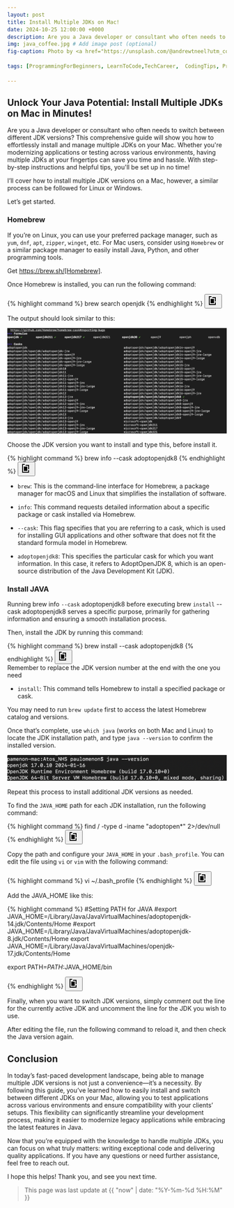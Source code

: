 ```yaml
---
layout: post
title: Install Multiple JDKs on Mac!
date: 2024-10-25 12:00:00 +0000
description: Are you a Java developer or consultant who often needs to switch between different JDK versions? This comprehensive guide will show you how to effortlessly install and manage multiple JDKs on your Mac. Whether you're modernizing applications or testing across various environments, having multiple JDKs at your fingertips can save you time and hassle. With step-by-step instructions and helpful tips, you'll be set up in no time! # Add post description (optional)
img: java_coffee.jpg # Add image post (optional)
fig-caption: Photo by <a href="https://unsplash.com/@andrewtneel?utm_content=creditCopyText&utm_medium=referral&utm_source=unsplash">Andrew Neel</a> on <a href="https://unsplash.com/photos/macbook-pro-white-ceramic-mugand-black-smartphone-on-table-cckf4TsHAuw?utm_content=creditCopyText&utm_medium=referral&utm_source=unsplash">Unsplash</a>

tags: [ProgrammingForBeginners, LearnToCode,TechCareer,  CodingTips, Programming, ProblemSolving, Python] # add tag

---
```

## Unlock Your Java Potential: Install Multiple JDKs on Mac in Minutes!

Are you a Java developer or consultant who often needs to switch between different JDK versions? This comprehensive guide will show you how to effortlessly install and manage multiple JDKs on your Mac. Whether you're modernizing applications or testing across various environments, having multiple JDKs at your fingertips can save you time and hassle. With step-by-step instructions and helpful tips, you'll be set up in no time!

I’ll cover how to install multiple JDK versions on a Mac, however, a similar process can be followed for Linux or Windows.

Let’s get started.

### Homebrew
If you’re on Linux, you can use your preferred package manager, such as `yum`, `dnf`, `apt`, `zipper`, `winget`, etc. For Mac users, consider using `Homebrew` or a similar package manager to easily install Java, Python, and other programming tools.

Get https://brew.sh/[Homebrew].

Once Homebrew is installed, you can run the following command:
<div class="code-snippet">
  <div class="highlight">
{% highlight command %}
brew search openjdk
{% endhighlight %}
<button class="copy-button" onclick="copyCode(this)" title="Copy to Clipboard"><svg xmlns="http://www.w3.org/2000/svg" viewBox="0 0 24 24" width="24" height="24"><path d="M 8 2 L 8 4 L 4 4 L 4 20 L 16 20 L 16 16 L 18 16 L 18 22 L 2 22 L 2 2 Z M 10 4 L 18 4 L 18 14 L 16 14 L 16 6 L 10 6 Z M 6 8 L 14 8 L 14 18 L 6 18 Z M 10 10 L 12 10 L 12 16 L 10 16 Z"></path></svg></button>
 </div>
</div>

The output should look similar to this:

![image](../assets/img/brew_search.png)

Choose the JDK version you want to install and type this, before install it.

<div class="code-snippet">
  <div class="highlight">
{% highlight command %}
brew info --cask adoptopenjdk8
{% endhighlight %}
<button class="copy-button" onclick="copyCode(this)" title="Copy to Clipboard"><svg xmlns="http://www.w3.org/2000/svg" viewBox="0 0 24 24" width="24" height="24"><path d="M 8 2 L 8 4 L 4 4 L 4 20 L 16 20 L 16 16 L 18 16 L 18 22 L 2 22 L 2 2 Z M 10 4 L 18 4 L 18 14 L 16 14 L 16 6 L 10 6 Z M 6 8 L 14 8 L 14 18 L 6 18 Z M 10 10 L 12 10 L 12 16 L 10 16 Z"></path></svg></button>
 </div>
</div>

* `brew`: This is the command-line interface for Homebrew, a package manager for macOS and Linux that simplifies the installation of software.

* `info`: This command requests detailed information about a specific package or cask installed via Homebrew.

* `--cask`: This flag specifies that you are referring to a cask, which is used for installing GUI applications and other software that does not fit the standard formula model in Homebrew.

* `adoptopenjdk8`: This specifies the particular cask for which you want information. In this case, it refers to AdoptOpenJDK 8, which is an open-source distribution of the Java Development Kit (JDK).


### Install JAVA

Running brew info `--cask` adoptopenjdk8 before executing brew `install` --cask adoptopenjdk8 serves a specific purpose, primarily for gathering information and ensuring a smooth installation process.

Then, install the JDK by running this command:

<div class="code-snippet">
  <div class="highlight">
{% highlight command %}
brew install --cask  adoptopenjdk8
{% endhighlight %}
<button class="copy-button" onclick="copyCode(this)" title="Copy to Clipboard"><svg xmlns="http://www.w3.org/2000/svg" viewBox="0 0 24 24" width="24" height="24"><path d="M 8 2 L 8 4 L 4 4 L 4 20 L 16 20 L 16 16 L 18 16 L 18 22 L 2 22 L 2 2 Z M 10 4 L 18 4 L 18 14 L 16 14 L 16 6 L 10 6 Z M 6 8 L 14 8 L 14 18 L 6 18 Z M 10 10 L 12 10 L 12 16 L 10 16 Z"></path></svg></button>
 </div>
</div>
Remember to replace the JDK version number at the end with the one you need

*  `install`: This command tells Homebrew to install a specified package or cask.

You may need to run `brew update` first to access the latest Homebrew catalog and versions.

Once that’s complete, use `which java` (works on both Mac and Linux) to locate the JDK installation path, and type `java --version` to confirm the installed version.

![image](../assets/img/java_version.png)


Repeat this process to install additional JDK versions as needed.

To find the `JAVA_HOME` path for each JDK installation, run the following command:

<div class="code-snippet">
  <div class="highlight">
{% highlight command %}
find / -type d -iname "adoptopen*" 2>/dev/null
{% endhighlight %}
<button class="copy-button" onclick="copyCode(this)" title="Copy to Clipboard"><svg xmlns="http://www.w3.org/2000/svg" viewBox="0 0 24 24" width="24" height="24"><path d="M 8 2 L 8 4 L 4 4 L 4 20 L 16 20 L 16 16 L 18 16 L 18 22 L 2 22 L 2 2 Z M 10 4 L 18 4 L 18 14 L 16 14 L 16 6 L 10 6 Z M 6 8 L 14 8 L 14 18 L 6 18 Z M 10 10 L 12 10 L 12 16 L 10 16 Z"></path></svg></button>
 </div>
</div>

Copy the path and configure your `JAVA_HOME` in your `.bash_profile`. You can edit the file using `vi` or `vim` with the following command:

<div class="code-snippet">
  <div class="highlight">
{% highlight command %}
vi ~/.bash_profile
{% endhighlight %}
<button class="copy-button" onclick="copyCode(this)" title="Copy to Clipboard"><svg xmlns="http://www.w3.org/2000/svg" viewBox="0 0 24 24" width="24" height="24"><path d="M 8 2 L 8 4 L 4 4 L 4 20 L 16 20 L 16 16 L 18 16 L 18 22 L 2 22 L 2 2 Z M 10 4 L 18 4 L 18 14 L 16 14 L 16 6 L 10 6 Z M 6 8 L 14 8 L 14 18 L 6 18 Z M 10 10 L 12 10 L 12 16 L 10 16 Z"></path></svg></button>
 </div>
</div>

Add the JAVA_HOME like this:

<div class="code-snippet">
  <div class="highlight">
{% highlight command %}
#Setting PATH for JAVA
#export JAVA_HOME=/Library/Java/JavaVirtualMachines/adoptopenjdk-14.jdk/Contents/Home
#export JAVA_HOME=/Library/Java/JavaVirtualMachines/adoptopenjdk-8.jdk/Contents/Home
export JAVA_HOME=/Library/Java/JavaVirtualMachines/openjdk-17.jdk/Contents/Home

export PATH=$PATH:$JAVA_HOME/bin

{% endhighlight %}
<button class="copy-button" onclick="copyCode(this)" title="Copy to Clipboard"><svg xmlns="http://www.w3.org/2000/svg" viewBox="0 0 24 24" width="24" height="24"><path d="M 8 2 L 8 4 L 4 4 L 4 20 L 16 20 L 16 16 L 18 16 L 18 22 L 2 22 L 2 2 Z M 10 4 L 18 4 L 18 14 L 16 14 L 16 6 L 10 6 Z M 6 8 L 14 8 L 14 18 L 6 18 Z M 10 10 L 12 10 L 12 16 L 10 16 Z"></path></svg></button>
 </div>
</div>

Finally, when you want to switch JDK versions, simply comment out the line for the currently active JDK and uncomment the line for the JDK you wish to use.

After editing the file, run the following command to reload it, and then check the Java version again.

## Conclusion

In today’s fast-paced development landscape, being able to manage multiple JDK versions is not just a convenience—it’s a necessity. By following this guide, you’ve learned how to easily install and switch between different JDKs on your Mac, allowing you to test applications across various environments and ensure compatibility with your clients’ setups. This flexibility can significantly streamline your development process, making it easier to modernize legacy applications while embracing the latest features in Java.

Now that you’re equipped with the knowledge to handle multiple JDKs, you can focus on what truly matters: writing exceptional code and delivering quality applications. If you have any questions or need further assistance, feel free to reach out.

I hope this helps! Thank you, and see you next time.


>This page was last update at {{ "now" | date: "%Y-%m-%d %H:%M" }} 


